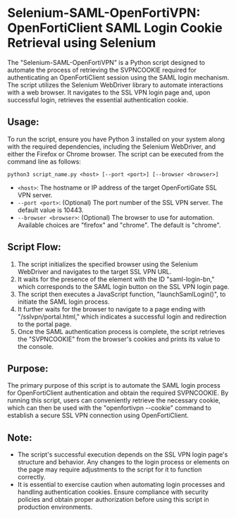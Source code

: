 # Selenium-SAML-OpenFortiVPN: OpenFortiClient SAML Login Cookie Retrieval using Selenium

The "Selenium-SAML-OpenFortiVPN" is a Python script designed to automate the process of retrieving the SVPNCOOKIE required for authenticating an OpenFortiClient session using the SAML login mechanism. The script utilizes the Selenium WebDriver library to automate interactions with a web browser. It navigates to the SSL VPN login page and, upon successful login, retrieves the essential authentication cookie.

## Usage:
To run the script, ensure you have Python 3 installed on your system along with the required dependencies, including the Selenium WebDriver, and either the Firefox or Chrome browser. The script can be executed from the command line as follows:

```
python3 script_name.py <host> [--port <port>] [--browser <browser>]
```

- `<host>`: The hostname or IP address of the target OpenFortiGate SSL VPN server.
- `--port <port>`: (Optional) The port number of the SSL VPN server. The default value is 10443.
- `--browser <browser>`: (Optional) The browser to use for automation. Available choices are "firefox" and "chrome". The default is "chrome".

## Script Flow:
1. The script initializes the specified browser using the Selenium WebDriver and navigates to the target SSL VPN URL.
2. It waits for the presence of the element with the ID "saml-login-bn," which corresponds to the SAML login button on the SSL VPN login page.
3. The script then executes a JavaScript function, "launchSamlLogin()", to initiate the SAML login process.
4. It further waits for the browser to navigate to a page ending with "/sslvpn/portal.html," which indicates a successful login and redirection to the portal page.
5. Once the SAML authentication process is complete, the script retrieves the "SVPNCOOKIE" from the browser's cookies and prints its value to the console.

## Purpose:
The primary purpose of this script is to automate the SAML login process for OpenFortiClient authentication and obtain the required SVPNCOOKIE. By running this script, users can conveniently retrieve the necessary cookie, which can then be used with the "openfortivpn --cookie" command to establish a secure SSL VPN connection using OpenFortiClient.

## Note:
- The script's successful execution depends on the SSL VPN login page's structure and behavior. Any changes to the login process or elements on the page may require adjustments to the script for it to function correctly.
- It is essential to exercise caution when automating login processes and handling authentication cookies. Ensure compliance with security policies and obtain proper authorization before using this script in production environments.
